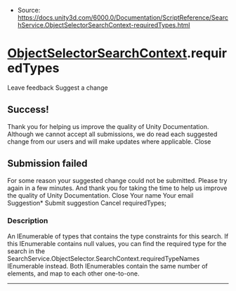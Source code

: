 * Source: https://docs.unity3d.com/6000.0/Documentation/ScriptReference/SearchService.ObjectSelectorSearchContext-requiredTypes.html

#  [ObjectSelectorSearchContext](https://docs.unity3d.com/6000.0/Documentation/ScriptReference/SearchService.ObjectSelectorSearchContext.html).requiredTypes
Leave feedback
Suggest a change
## Success!
Thank you for helping us improve the quality of Unity Documentation. Although we cannot accept all submissions, we do read each suggested change from our users and will make updates where applicable.
Close
## Submission failed
For some reason your suggested change could not be submitted. Please <a>try again</a> in a few minutes. And thank you for taking the time to help us improve the quality of Unity Documentation.
Close
Your name Your email Suggestion* Submit suggestion
Cancel
requiredTypes; 
### Description
An IEnumerable of types that contains the type constraints for this search.
If this IEnumerable contains null values, you can find the required type for the search in the SearchService.ObjectSelector.SearchContext.requiredTypeNames IEnumerable instead. Both IEnumerables contain the same number of elements, and map to each other one-to-one.
* * *
